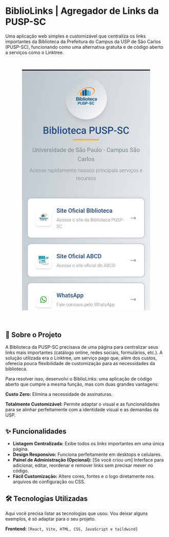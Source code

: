 # BiblioLinks | Agregador de Links da PUSP-SC

Uma aplicação web simples e customizável que centraliza os links importantes da Biblioteca da Prefeitura do Campus da USP de São Carlos (PUSP-SC), funcionando como uma alternativa gratuita e de código aberto a serviços como o Linktree.

<br>
<p align="center">
  <img src="PrintBiblioLink.jpeg" alt="Screenshot da aplicação BiblioLinks" width="400">
</p>
<br>

## 🚀 Sobre o Projeto

A Biblioteca da PUSP-SC precisava de uma página para centralizar seus links mais importantes (catálogo online, redes sociais, formulários, etc.). A solução utilizada era o Linktree, um serviço pago que, além dos custos, oferecia pouca flexibilidade de customização para as necessidades da biblioteca.

Para resolver isso, desenvolvi o BiblioLinks: uma aplicação de código aberto que cumpre a mesma função, mas com duas grandes vantagens:

**Custo Zero:** Elimina a necessidade de assinaturas.

**Totalmente Customizável:** Permite adaptar o visual e as funcionalidades para se alinhar perfeitamente com a identidade visual e as demandas da USP.

## ✨ Funcionalidades

* **Listagem Centralizada:** Exibe todos os links importantes em uma única página.
* **Design Responsivo:** Funciona perfeitamente em desktops e celulares.
* **Painel de Administração (Opcional):** [Se você criou um] Interface para adicionar, editar, reordenar e remover links sem precisar mexer no código.
* **Fácil Customização:** Altere cores, fontes e o logo diretamente nos arquivos de configuração ou CSS.

## 🛠️ Tecnologias Utilizadas

Aqui você precisa listar as tecnologias que usou. Vou deixar alguns exemplos, é só adaptar para o seu projeto.

**Frontend:** ` [React, Vite, HTML, CSS, JavaScript e taildwind] `
